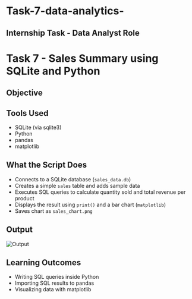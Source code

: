# Task-7-data-analytics-
##  Internship Task - Data Analyst Role

#  Task 7 - Sales Summary using SQLite and Python

##  Objective

## Tools Used
- SQLite (via sqlite3)
- Python
- pandas
- matplotlib

## What the Script Does
- Connects to a SQLite database (`sales_data.db`)
- Creates a simple `sales` table and adds sample data
- Executes SQL queries to calculate quantity sold and total revenue per product
- Displays the result using `print()` and a bar chart (`matplotlib`)
- Saves chart as `sales_chart.png`

## Output
![Output](https://github.com/user-attachments/assets/baf7e401-565f-4620-8940-ccf3cf13dd7a)

## Learning Outcomes
- Writing SQL queries inside Python
- Importing SQL results to pandas
- Visualizing data with matplotlib

